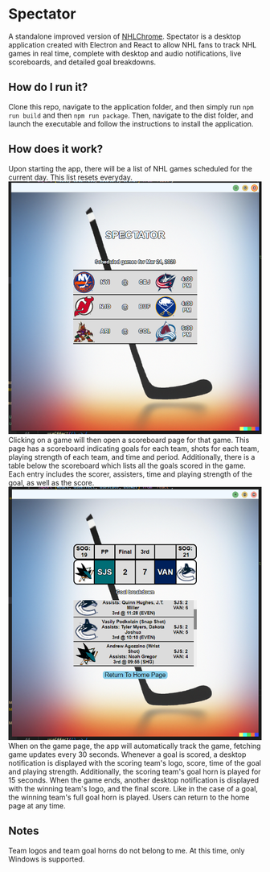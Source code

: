 # Spectator
A standalone improved version of [NHLChrome](https://github.com/eiletan/NHLChrome). Spectator is a desktop application created with Electron and React to allow NHL fans to track NHL games in real time, complete with desktop and audio notifications, live scoreboards, and detailed goal breakdowns.

## How do I run it?
Clone this repo, navigate to the application folder, and then simply run `npm run build` and then `npm run package`. Then, navigate to the dist folder, and launch the executable and follow the instructions to install the application.

## How does it work?
Upon starting the app, there will be a list of NHL games scheduled for the current day. This list resets everyday.<br> 
![Home Page](https://github.com/eiletan/NHLElectron/blob/main/homepage.PNG "Home Page")\
Clicking on a game will then open a scoreboard page for that game. This page has a scoreboard indicating goals for each team, shots for each team, playing strength of each team, and time and period. Additionally, there is a table below the scoreboard which lists all the goals scored in the game. Each entry includes the scorer, assisters, time and playing strength of the goal, as well as the score.<br>
![Game Page](https://github.com/eiletan/NHLElectron/blob/main/gamepage.PNG "Game Page")<br>
When on the game page, the app will automatically track the game, fetching game updates every 30 seconds. Whenever a goal is scored, a desktop notification is displayed with the scoring team's logo, score, time of the goal and playing strength. Additionally, the scoring team's goal horn is played for 15 seconds. When the game ends, another desktop notification is displayed with the winning team's logo, and the final score. Like in the case of a goal, the winning team's full goal horn is played. Users can return to the home page at any time.


## Notes
Team logos and team goal horns do not belong to me. At this time, only Windows is supported.
